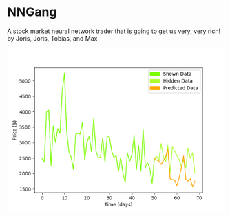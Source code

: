 # NNGang
A stock market neural network trader that is going to get us very, very rich! <br/>
by Joris, Joris, Tobias, and Max

![Graph254](https://github.com/jorispos/NNGang/blob/master/Plots/predictionplots/Graph207.png?raw=true)
